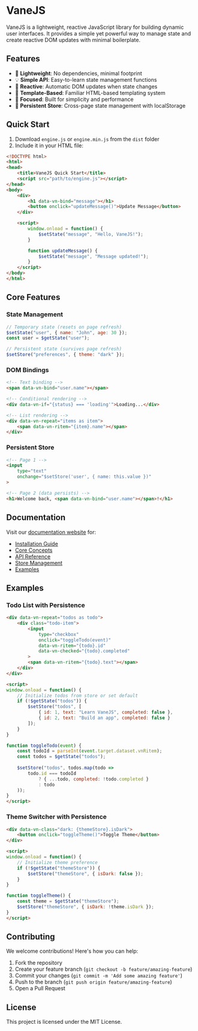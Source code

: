 # VaneJS

VaneJS is a lightweight, reactive JavaScript library for building dynamic user interfaces. It provides a simple yet powerful way to manage state and create reactive DOM updates with minimal boilerplate.

## Features

- 🚀 **Lightweight**: No dependencies, minimal footprint
- 💡 **Simple API**: Easy-to-learn state management functions
- 🔄 **Reactive**: Automatic DOM updates when state changes
- 📝 **Template-Based**: Familiar HTML-based templating system
- 🎯 **Focused**: Built for simplicity and performance
- 💾 **Persistent Store**: Cross-page state management with localStorage

## Quick Start

1. Download `engine.js` or `engine.min.js` from the `dist` folder
2. Include it in your HTML file:

```html
<!DOCTYPE html>
<html>
<head>
    <title>VaneJS Quick Start</title>
    <script src="path/to/engine.js"></script>
</head>
<body>
    <div>
        <h1 data-vn-bind="message"></h1>
        <button onclick="updateMessage()">Update Message</button>
    </div>

    <script>
        window.onload = function() {
            $setState("message", "Hello, VaneJS!");
        }

        function updateMessage() {
            $setState("message", "Message updated!");
        }
    </script>
</body>
</html>
```

## Core Features

### State Management
```javascript
// Temporary state (resets on page refresh)
$setState("user", { name: "John", age: 30 });
const user = $getState("user");

// Persistent state (survives page refresh)
$setStore("preferences", { theme: "dark" });
```

### DOM Bindings
```html
<!-- Text binding -->
<span data-vn-bind="user.name"></span>

<!-- Conditional rendering -->
<div data-vn-if="{status} === 'loading'">Loading...</div>

<!-- List rendering -->
<div data-vn-repeat="items as item">
    <span data-vn-ritem="{item}.name"></span>
</div>
```

### Persistent Store
```html
<!-- Page 1 -->
<input 
    type="text" 
    onchange="$setStore('user', { name: this.value })"
>

<!-- Page 2 (data persists) -->
<h1>Welcome back, <span data-vn-bind="user.name"></span>!</h1>
```

## Documentation

Visit our [documentation website](https://vanejs.netlify.app) for:
- [Installation Guide](https://vanejs.netlify.app/guide/installation.html)
- [Core Concepts](https://vanejs.netlify.app/guide/core-concepts.html)
- [API Reference](https://vanejs.netlify.app/api/state-management.html)
- [Store Management](https://vanejs.netlify.app/api/store-management.html)
- [Examples](https://vanejs.netlify.app/examples/basic.html)

## Examples

### Todo List with Persistence
```html
<div data-vn-repeat="todos as todo">
    <div class="todo-item">
        <input 
            type="checkbox" 
            onclick="toggleTodo(event)"
            data-vn-ritem="{todo}.id"
            data-vn-checked="{todo}.completed"
        >
        <span data-vn-ritem="{todo}.text"></span>
    </div>
</div>

<script>
window.onload = function() {
    // Initialize todos from store or set default
    if (!$getState("todos")) {
        $setStore("todos", [
            { id: 1, text: "Learn VaneJS", completed: false },
            { id: 2, text: "Build an app", completed: false }
        ]);
    }
}

function toggleTodo(event) {
    const todoId = parseInt(event.target.dataset.vnRitem);
    const todos = $getState("todos");
    
    $setStore("todos", todos.map(todo => 
        todo.id === todoId 
            ? { ...todo, completed: !todo.completed }
            : todo
    ));
}
</script>
```

### Theme Switcher with Persistence
```html
<div data-vn-class="dark: {themeStore}.isDark">
    <button onclick="toggleTheme()">Toggle Theme</button>
</div>

<script>
window.onload = function() {
    // Initialize theme preference
    if (!$getState("themeStore")) {
        $setStore("themeStore", { isDark: false });
    }
}

function toggleTheme() {
    const theme = $getState("themeStore");
    $setStore("themeStore", { isDark: !theme.isDark });
}
</script>
```

## Contributing

We welcome contributions! Here's how you can help:

1. Fork the repository
2. Create your feature branch (`git checkout -b feature/amazing-feature`)
3. Commit your changes (`git commit -m 'Add some amazing feature'`)
4. Push to the branch (`git push origin feature/amazing-feature`)
5. Open a Pull Request

## License

This project is licensed under the MIT License. 